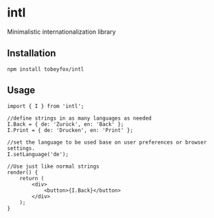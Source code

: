 # intl
Minimalistic internationalization library

## Installation

```
npm install tobeyfox/intl
```

## Usage

```
import { I } from 'intl';

//define strings in as many languages as needed
I.Back = { de: 'Zurück', en: 'Back' };
I.Print = { de: 'Drucken', en: 'Print' };

//set the language to be used base on user preferences or browser settings.
I.setLanguage('de');

//Use just like normal strings
render() {
    return (
        <div>
            <button>{I.Back}</button>
        </div>
    );
}
```